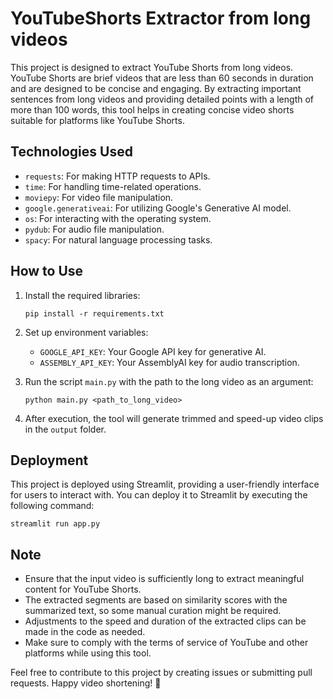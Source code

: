 # YouTubeShorts Extractor from long videos

This project is designed to extract YouTube Shorts from long videos. YouTube Shorts are brief videos that are less than 60 seconds in duration and are designed to be concise and engaging. By extracting important sentences from long videos and providing detailed points with a length of more than 100 words, this tool helps in creating concise video shorts suitable for platforms like YouTube Shorts.

## Technologies Used
- `requests`: For making HTTP requests to APIs.
- `time`: For handling time-related operations.
- `moviepy`: For video file manipulation.
- `google.generativeai`: For utilizing Google's Generative AI model.
- `os`: For interacting with the operating system.
- `pydub`: For audio file manipulation.
- `spacy`: For natural language processing tasks.

## How to Use
1. Install the required libraries:
    ```
    pip install -r requirements.txt
    ```

2. Set up environment variables:
    - `GOOGLE_API_KEY`: Your Google API key for generative AI.
    - `ASSEMBLY_API_KEY`: Your AssemblyAI key for audio transcription.

3. Run the script `main.py` with the path to the long video as an argument:
    ```
    python main.py <path_to_long_video>
    ```

4. After execution, the tool will generate trimmed and speed-up video clips in the `output` folder.

## Deployment
This project is deployed using Streamlit, providing a user-friendly interface for users to interact with. You can deploy it to Streamlit by executing the following command:
```
streamlit run app.py
```

## Note
- Ensure that the input video is sufficiently long to extract meaningful content for YouTube Shorts.
- The extracted segments are based on similarity scores with the summarized text, so some manual curation might be required.
- Adjustments to the speed and duration of the extracted clips can be made in the code as needed.
- Make sure to comply with the terms of service of YouTube and other platforms while using this tool.

Feel free to contribute to this project by creating issues or submitting pull requests. Happy video shortening! 🎥
